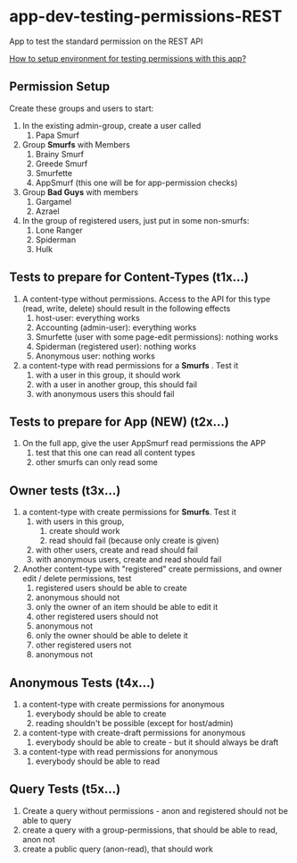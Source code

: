 # app-dev-testing-permissions-REST
App to test the standard permission on the REST API

[How to setup environment for testing permissions with this app?](assets/docs/setup.md)

## Permission Setup

Create these groups and users to start:

1. In the existing admin-group, create a user called
    1. Papa Smurf
1. Group **Smurfs** with Members
    1. Brainy Smurf
    1. Greede Smurf
    1. Smurfette
    1. AppSmurf (this one will be for app-permission checks)
1. Group **Bad Guys** with members
    1. Gargamel
    1. Azrael
1. In the group of registered users, just put in some non-smurfs:
    1. Lone Ranger
    1. Spiderman
    1. Hulk

## Tests to prepare for Content-Types (t1x...)

1. A content-type without permissions. Access to the API for this type (read, write, delete) should result in the following effects
    1. host-user: everything works
    1. Accounting (admin-user): everything works
    1. Smurfette (user with some page-edit permissions): nothing works
    1. Spiderman (registered user): nothing works
    1. Anonymous user: nothing works
1. a content-type with read permissions for a **Smurfs** . Test it
    1. with a user in this group, it should work
    1. with a user in another group, this should fail
    1. with anonymous users this should fail
    
    
## Tests to prepare for App (NEW) (t2x...)

1. On the full app, give the user AppSmurf read permissions the APP
    1. test that this one can read all content types
    1. other smurfs can only read some
    
## Owner tests (t3x...)
1. a content-type with create permissions for **Smurfs**. Test it
    1. with users in this group, 
        1. create should work
        1. read should fail (because only create is given)
    1. with other users, create and read should fail
    1. with anonymous users, create and read should fail
1. Another content-type with "registered" create permissions, and owner edit / delete permissions, test
    1. registered users should be able to create
    1. anonymous should not
    1. only the owner of an item should be able to edit it
    1. other registered users should not
    1. anonymous not
    1. only the owner should be able to delete it
    1. other registered users not
    1. anonymous not
    
## Anonymous Tests (t4x...)
1. a content-type with create permissions for anonymous
    1. everybody should be able to create
    1. reading shouldn't be possible (except for host/admin)
1. a content-type with create-draft permissions for anonymous
    1. everybody should be able to create - but it should always be draft
1. a content-type with read permissions for anonymous
    1. everybody should be able to read

## Query Tests (t5x...)
1. Create a query without permissions - anon and registered should not be able to query
1. create a query with a group-permissions, that should be able to read, anon not
1. create a public query (anon-read), that should work
